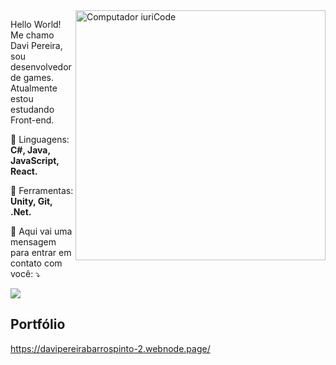 <img src="https://raw.githubusercontent.com/MicaelliMedeiros/micaellimedeiros/master/image/computer-illustration.png" min-width="400px" max-width="400px" width="400px" align="right" alt="Computador iuriCode">

<p align="left"> 
  Hello World!<br>
  Me chamo Davi Pereira, sou desenvolvedor de games.
  Atualmente estou estudando Front-end.
</p>

<p align="left">
  🚀 Linguagens: <strong>C#, Java, JavaScript, React.</strong>
</p>

<p align="left">
  💼 Ferramentas: <strong>Unity, Git, .Net.</strong>
</p>

<p align="left">
  💌 Aqui vai uma mensagem para entrar em contato com você: ⤵️
</p>

<p align="left">

  <a href="https://www.linkedin.com/in/davi-pereira-17220a22b/" alt="Linkedin">
  <img src="https://img.shields.io/badge/-Linkedin-0e76a8?style=flat-square&logo=Linkedin&logoColor=white&link=LINK-DO-SEU-LINKEDIN" /></a>
</p>

## **Portfólio**

https://davipereirabarrospinto-2.webnode.page/

